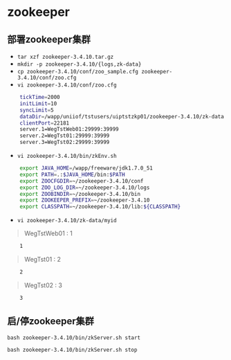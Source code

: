 # zookeeper

## 部署zookeeper集群
- `tar xzf zookeeper-3.4.10.tar.gz`
- `mkdir -p zookeeper-3.4.10/{logs,zk-data}`
- `cp zookeeper-3.4.10/conf/zoo_sample.cfg zookeeper-3.4.10/conf/zoo.cfg`
- `vi zookeeper-3.4.10/conf/zoo.cfg`
```bash
    tickTime=2000
    initLimit=10
    syncLimit=5
    dataDir=/wapp/uniiof/tstusers/uiptstzkp01/zookeeper-3.4.10/zk-data
    clientPort=22181
    server.1=WegTstWeb01:29999:39999
    server.2=WegTst01:29999:39999
    server.3=WegTst02:29999:39999
```
- `vi zookeeper-3.4.10/bin/zkEnv.sh`
```bash
    export JAVA_HOME=/wapp/freeware/jdk1.7.0_51
    export PATH=.:$JAVA_HOME/bin:$PATH
    export ZOOCFGDIR=~/zookeeper-3.4.10/conf
    export ZOO_LOG_DIR=~/zookeeper-3.4.10/logs
    export ZOOBINDIR=~/zookeeper-3.4.10/bin
    export ZOOKEEPER_PREFIX=~/zookeeper-3.4.10
    export CLASSPATH=~/zookeeper-3.4.10/lib:${CLASSPATH}
```
- `vi zookeeper-3.4.10/zk-data/myid`
> WegTstWeb01 : 1
```bash
    1
```
> WegTst01 : 2
```bash
    2
```
> WegTst02 : 3
```bash
    3
```

## 启/停zookeeper集群
`bash zookeeper-3.4.10/bin/zkServer.sh start`

`bash zookeeper-3.4.10/bin/zkServer.sh stop`